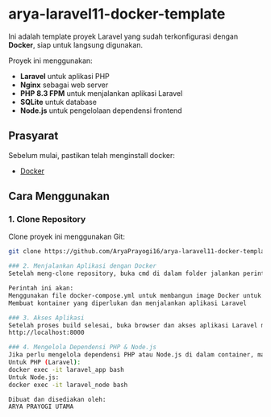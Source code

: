 # arya-laravel11-docker-template

Ini adalah template proyek Laravel yang sudah terkonfigurasi dengan **Docker**, siap untuk langsung digunakan.

Proyek ini menggunakan:
- **Laravel** untuk aplikasi PHP
- **Nginx** sebagai web server
- **PHP 8.3 FPM** untuk menjalankan aplikasi Laravel
- **SQLite** untuk database
- **Node.js** untuk pengelolaan dependensi frontend

## Prasyarat

Sebelum mulai, pastikan telah menginstall docker:
- [Docker](https://www.docker.com/products/docker-desktop) 

## Cara Menggunakan

### 1. Clone Repository

Clone proyek ini menggunakan Git:

```bash
git clone https://github.com/AryaPrayogi16/arya-laravel11-docker-template.git

### 2. Menjalankan Aplikasi dengan Docker
Setelah meng-clone repository, buka cmd di dalam folder jalankan perintah berikut untuk membangun dan menjalankan container Docker:

Perintah ini akan:
Menggunakan file docker-compose.yml untuk membangun image Docker untuk PHP, Nginx, dan Node.js
Membuat kontainer yang diperlukan dan menjalankan aplikasi Laravel

### 3. Akses Aplikasi
Setelah proses build selesai, buka browser dan akses aplikasi Laravel melalui URL:
http://localhost:8000

### 4. Mengelola Dependensi PHP & Node.js
Jika perlu mengelola dependensi PHP atau Node.js di dalam container, masuk ke container menggunakan perintah berikut:
Untuk PHP (Laravel):
docker exec -it laravel_app bash
Untuk Node.js:
docker exec -it laravel_node bash

Dibuat dan disediakan oleh:
ARYA PRAYOGI UTAMA

